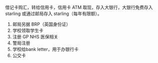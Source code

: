 
借记卡购汇，转给信用卡，信用卡 ATM 取现，存入大银行，大银行免费存入 starling 或通过邮局存入 starling（每年有限额）。


1. 邮局另据 BRP（英国身份证）
2. 学校领取学生卡 
3. 注册 GP  NHS 医保相关
4. 警局注册
5. 学校给bank letter，用于办银行卡
6. 公交卡

